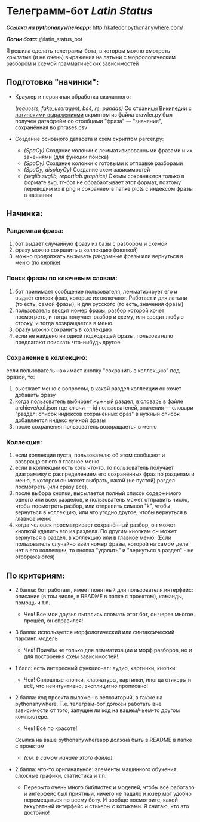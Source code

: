 # Телеграмм-бот *Latin Status*
***Ссылка на pythonanywhereapp:*** http://kafedor.pythonanywhere.com/

***Логин бота:*** @latin_status_bot

Я решила сделать телеграмм-бота, в котором можно смотреть крылатые (и не очень) выражения на латыни с морфологическим разбором и схемой грамматических зависимостей
## Подготовка "начинки":
* Краулер и первичная обработка скачанного:
    
    *(requests, fake_useragent, bs4, re, pandas)* 
    Со страницы [Википедии с латинскими выражениями](https://ru.wikipedia.org/wiki/Список_крылатых_латинских_выражений) скриптом из файла crawler.py был получен датафрейм со столбцами "фраза" — "значение", сохранённая во phrases.csv
* Создание основного датасета и схем cкриптом parcer.py:
    * *(SpaCy)* Создание колонки с лемматизированными фразами и их зачениями (для функции поиска)
    * *(SpaCy)* Создание колонки с готовыми к отправке разборами 
    * *(SpaCy, displayCy)* Создание cхем зависимостей 
    * *(svglib.svglib, reportlab.graphics)* Схемы сохраняются только в формате svg, тг-бот не обрабаотывает этот формат, поэтому переводим их в png и сохраняем в папке plots с индексом фразы в названии
## Начинка:
### Рандомная фраза:
1) бот выдаёт случайную фразу из базы с разбором и схемой
2) фразу можно сохранить в коллекцию (кнопкой)
3) можно продолжать вызывать рандомные фразы или вернуться в меню (по кнопке)
### Поиск фразы по ключевым словам:
1) бот принимает сообщение пользователя, лемматизирует его и выдаёт список фраз, которые их включают. Работает и для латыни (то есть, самой фразы), и для русского (то есть, значения фразы)
2) пользователь вводит номер фразы, разбор которой хочет посмотреть, и тогда получает разбор и схему, или вводит любую строку, и тогда возвращается в меню
3) фразу можно сохранить в коллекцию
4) если не найдено ни одной подходящей фразы, пользователю предлагают поискать что-нибудь другое
### Сохранение в коллекцию:
если пользователь нажимает кнопку "сохранить в коллекцию" под фразой, то:
1) выезжает меню с вопросом, в какой раздел коллекции он хочет добавить фразу
2) когда пользователь выбирает нужный раздел, в словарь в файле archieve/col.json где ключи — id пользователей, значения — словари "раздел: список индексов сохранённых фраз" в нужный список добавляется индекс нужной фразы
3) после сохранения пользователь возвращается в меню
### Коллекция:
1) если коллекция пуста, пользователю об этом сообщают и возвращают его в главное меню
2) если в коллекции есть хоть что-то, то пользователь получает диаграммку с распределением его сохранённых фраз по разделам и меню, в котором он может выбрать, какой (не пустой) раздел посмотреть (или сразу все).
3) после выбора кнопки, высылается полный список содержимого одного или всех разделов, и пользователь может отправить число, чтобы посмотреть разбор, или отправить символ "k", чтобы вернуться в коллекцию, или что угодно другое, чтобы вернуться в главное меню
4) когда человек просматривает сохранённый разбор, он может кнопкой удалить его из раздела. По другим кнопкам он может вернуться в раздел, в коллекцию или в главное меню. (Если пользователь случайно ввёл номер фразы, которой на самом деле нет в его коллекции, то кнопка "удалить" и "вернуться в раздел" - не отображаются)

## По критериям:
* 2 балла: бот работает, имеет понятный для пользователя интерфейс: описание (в том числе, в README в папке с проектом), команды, помощь и т.п.
    * Чек! Все мои друзья пытались сломать этот бот, он через многое прошёл, он справился!
* 3 балла: используется морфологический или синтаксический парсинг, модель 
    * Чек! Причём не только для лемматизации и морф.разборов, но и для построения схем зависимостей!
* 1 балл: есть интересный функционал: аудио, картинки, кнопки:
    * Чек! Сплошные кнопки, клавиатуры, картинки, иногда стикеры и всё, что неинтуитивно, эксплицитно прописано!
* 2 балла: код проекта выложен в репозиторий, а также на pythonanywhere. Т.е. телеграм-бот должен работать вне зависимости от того, запущен ли код на вашем/чьем-то другом компьютере.
    * Чек! Всё по красоте!

    Ссылка на ваше pythonanywhereapp должна быть в README в папке с проектом 
    * *(см. в самом начале этого файла)*
    
* 2 балла: что-то оригинальное: элементы машинного обучения, сложные графики, статистика и т.п. 
    * Перерыто очень много библиотек и моделей, чтобы всё работало и интерфейс был приятный, ничего не падало и юзер мог удобно перемещаться по всему боту. И вообще посмотрите, какой аккуратный интерфейс и стикеры с котиками. Я считаю, что это достойно!
